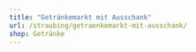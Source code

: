 ```yaml
---
title: "Getränkemarkt mit Ausschank"
url: /straubing/getraenkemarkt-mit-ausschank/
shop: Getränke
---
```

